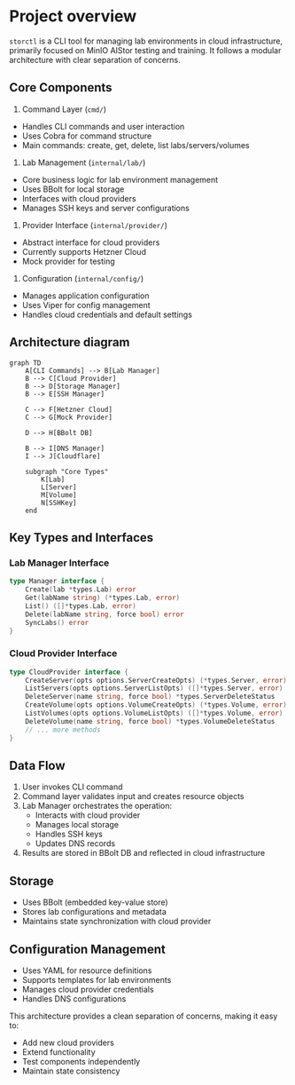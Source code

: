 # Project overview

`storctl` is a CLI tool for managing lab environments in cloud infrastructure, primarily focused on MinIO AIStor testing and training. It follows a modular architecture with clear separation of concerns.

## Core Components

1. Command Layer (`cmd/`)

- Handles CLI commands and user interaction
- Uses Cobra for command structure
- Main commands: create, get, delete, list labs/servers/volumes

1. Lab Management (`internal/lab/`)

- Core business logic for lab environment management
- Uses BBolt for local storage
- Interfaces with cloud providers
- Manages SSH keys and server configurations

1. Provider Interface (`internal/provider/`)

- Abstract interface for cloud providers
- Currently supports Hetzner Cloud
- Mock provider for testing

1. Configuration (`internal/config/`)

- Manages application configuration
- Uses Viper for config management
- Handles cloud credentials and default settings

## Architecture diagram

```mermaid
graph TD
    A[CLI Commands] --> B[Lab Manager]
    B --> C[Cloud Provider]
    B --> D[Storage Manager]
    B --> E[SSH Manager]

    C --> F[Hetzner Cloud]
    C --> G[Mock Provider]

    D --> H[BBolt DB]

    B --> I[DNS Manager]
    I --> J[Cloudflare]

    subgraph "Core Types"
        K[Lab]
        L[Server]
        M[Volume]
        N[SSHKey]
    end
```

## Key Types and Interfaces

### Lab Manager Interface

```go
type Manager interface {
    Create(lab *types.Lab) error
    Get(labName string) (*types.Lab, error)
    List() ([]*types.Lab, error)
    Delete(labName string, force bool) error
    SyncLabs() error
}
```

### Cloud Provider Interface

```go
type CloudProvider interface {
    CreateServer(opts options.ServerCreateOpts) (*types.Server, error)
    ListServers(opts options.ServerListOpts) ([]*types.Server, error)
    DeleteServer(name string, force bool) *types.ServerDeleteStatus
    CreateVolume(opts options.VolumeCreateOpts) (*types.Volume, error)
    ListVolumes(opts options.VolumeListOpts) ([]*types.Volume, error)
    DeleteVolume(name string, force bool) *types.VolumeDeleteStatus
    // ... more methods
}
```

## Data Flow

1. User invokes CLI command
1. Command layer validates input and creates resource objects
1. Lab Manager orchestrates the operation:
   - Interacts with cloud provider
   - Manages local storage
   - Handles SSH keys
   - Updates DNS records
1. Results are stored in BBolt DB and reflected in cloud infrastructure

## Storage

- Uses BBolt (embedded key-value store)
- Stores lab configurations and metadata
- Maintains state synchronization with cloud provider

## Configuration Management

- Uses YAML for resource definitions
- Supports templates for lab environments
- Manages cloud provider credentials
- Handles DNS configurations

This architecture provides a clean separation of concerns, making it easy to:

- Add new cloud providers
- Extend functionality
- Test components independently
- Maintain state consistency
